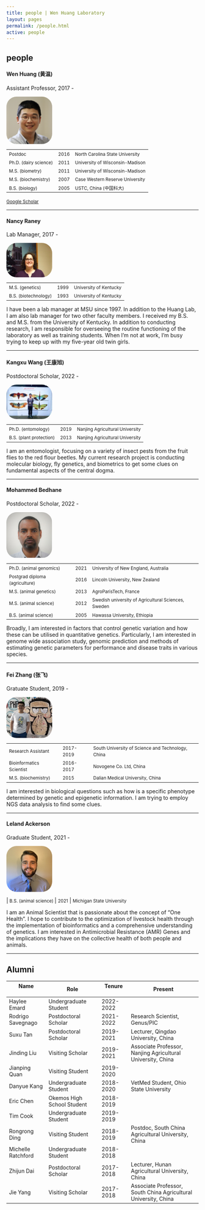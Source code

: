 ```yaml
---
title: people | Wen Huang Laboratory
layout: pages
permalink: /people.html
active: people
---
```


## people
#### Wen Huang (黄温)

Assistant Professor, 2017 - 

<img src="files/WenHuang2019.jpg" style="border-radius: 20pt; width: 20%; max-width: 200px; min-width: 120px; display: block; margin-right: 20px;" >

| | | |
|-|-|-|
|<small>Postdoc</small> | <small>2016</small> | <small>North Carolina State University</small> |
|<small>Ph.D. (dairy science)</small> | <small>2011</small> | <small>University of Wisconsin-Madison</small> |
|<small>M.S.  (biometry)</small>      | <small>2011</small> | <small>University of Wisconsin-Madison</small> |
|<small>M.S.  (biochemistry)</small>  | <small>2007</small> | <small>Case Western Reserve University</small> |
|<small>B.S.  (biology)</small>       | <small>2005</small> | <small>USTC, China (中国科大)</small> |

<small><a href="https://scholar.google.com/citations?user=-scaSE0AAAAJ&hl=en" target="_blank">Google Scholar</a></small>

-----
#### Nancy Raney
Lab Manager, 2017 -

<img src="files/NancyRaney.jpg" style="border-radius: 20pt; width: 20%; max-width: 200px; min-width: 120px; display: block; margin-right: 20px;" >

| | | |
|-|-|-|
|<small>M.S.  (genetics)</small>  | <small>1999</small> | <small>University of Kentucky</small> |
|<small>B.S.  (biotechnology)</small>       | <small>1993</small> | <small>University of Kentucky</small> |

I have been a lab manager at MSU since 1997. In addition to the Huang Lab, I am also lab manager for two other faculty members. I received my B.S. and M.S. from the University of Kentucky. In addition to conducting research, I am responsible for overseeing the routine functioning of the laboratory as well as training students. When I’m not at work, I’m busy trying to keep up with my five-year old twin girls.

-----

#### Kangxu Wang (王康旭)
Postdoctoral Scholar, 2022 -

<img src="files/KangxuWang.jpg" style="border-radius: 20pt; width: 20%; max-width: 200px; min-width: 120px; display: block; margin-right: 20px;" >

| | | |
|-|-|-|
|<small>Ph.D. (entomology)</small> | <small>2019</small> | <small>Nanjing Agricultural University</small> |
|<small>B.S. (plant protection)</small> | <small>2013</small> | <small>Nanjing Agricultural University</small> |

I am an entomologist, focusing on a variety of insect pests from the fruit flies to the red flour beetles. My current research project is conducting molecular biology, fly genetics, and biometrics to get some clues on fundamental aspects of the central dogma. 

-----
#### Mohammed Bedhane 
Postdoctoral Scholar, 2022 -

<img src="files/MohammedBedhane.jpg" style="border-radius: 20pt; width: 20%; max-width: 200px; min-width: 120px; display: block; margin-right: 20px;" >

| | | |
|-|-|-|
|<small>Ph.D. (animal genomics)</small> | <small>2021</small> | <small>University of New England, Australia</small> |
|<small>Postgrad diploma (agriculture)</small> | <small>2016</small> | <small>Lincoln University, New Zealand</small> |
|<small>M.S. (animal genetics)</small> | <small>2013</small> | <small>AgroParisTech, France</small> |
|<small>M.S. (animal science)</small> | <small>2012</small> | <small>Swedish university of Agricultural Sciences, Sweden</small> |
|<small>B.S. (animal science)</small> | <small>2005</small> | <small>Hawassa University, Ethiopia</small> |


Broadly, I am interested in factors that control genetic variation and how these can be utilised in quantitative genetics. Particularly, I am interested in genome wide association study, genomic prediction and methods of estimating genetic parameters for performance and disease traits in various species. 

-----

#### Fei Zhang (张飞)
Gratuate Student, 2019 -

<img src="files/feizhang.jpg" style="border-radius: 20pt; width: 20%; max-width: 200px; min-width: 120px; display: block; margin-right: 20px;" >

| | | |
|-|-|-|
|<small>Research Assistant</small> | <small>2017-2019</small> | <small>South University of Science and Technology, China</small> |
|<small>Bioinformatics Scientist</small> | <small>2016-2017</small> | <small>Novogene Co. Ltd, China</small>
|<small> M.S. (biochemistry) </small> | <small>2015</small> | <small>Dalian Medical University, China</small>

I am interested in biological questions such as how is a specific phenotype determined by genetic and epigenetic information. I am trying to employ NGS data analysis to find some clues. 

-----

#### Leland Ackerson
Graduate Student, 2021 - 

<img src="files/LeeAckerson.jpg" style="border-radius: 20pt; width: 20%; max-width: 200px; min-width: 120px; display: block; margin-right: 20px;" >

|<small> B.S. (animal science) </small> | <small>2021</small> | <small>Michigan State University</small>

I am an Animal Scientist that is passionate about the concept of “One Health”. I hope to contribute to the optimization of livestock health through the implementation of bioinformatics and a comprehensive understanding of genetics. I am interested in Antimicrobial Resistance (AMR) Genes and the implications they have on the collective health of both people and animals. 

-----

## Alumni

| Name <img width=60/> | Role | Tenure <img width=50/> | Present |
|----|----|----|----|
| Haylee Emard | Undergraduate Student | 2022-2022 | |
| Rodrigo Savegnago | Postdoctoral Scholar | 2021-2022| Research Scientist, Genus/PIC |
| Suxu Tan | Postdoctoral Scholar | 2019-2021 | Lecturer, Qingdao University, China|
| Jinding Liu | Visiting Scholar | 2019-2021 | Associate Professor, Nanjing Agricultural University, China |
| Jianping Quan | Visiting Student | 2019-2020 | |
| Danyue Kang | Undergraduate Student | 2018-2020 | VetMed Student, Ohio State University |
| Eric Chen | Okemos High School Student | 2018-2019 | |
| Tim Cook | Undergraduate Student | 2019-2019 | |
| Rongrong Ding | Visiting Student | 2018-2019 | Postdoc, South China Agricultural University, China |
| Michelle Ratchford | Undergraduate Student | 2018-2018 | |
| Zhijun Dai | Postdoctoral Scholar | 2017-2018 | Lecturer, Hunan Agricultural University, China |
| Jie Yang | Visiting Scholar | 2017-2018 | Associate Professor, South China Agricultural University, China |
